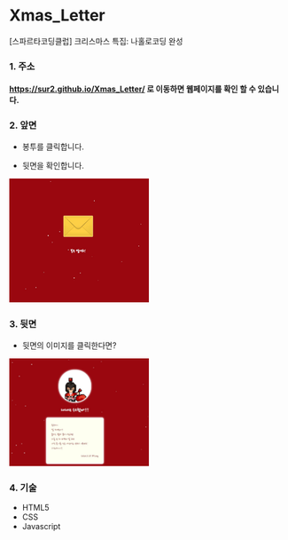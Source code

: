 # Xmas_Letter
[스파르타코딩클럽] 크리스마스 특집: 나홀로코딩 완성



### 1. 주소

#### https://sur2.github.io/Xmas_Letter/ 로 이동하면 웹페이지를 확인 할 수 있습니다.



### 2. 앞면

- 봉투를 클릭합니다.

- 뒷면을 확인합니다.

<img src="https://github.com/sur2/Xmas_Letter/blob/main/%EC%95%9E%EB%A9%B4.JPG?raw=true" alt="앞면" width="50%" height="50%"/>



### 3. 뒷면

- 뒷면의 이미지를 클릭한다면?

<img src="https://github.com/sur2/Xmas_Letter/blob/main/%EB%92%B7%EB%A9%B4.JPG?raw=true" alt="앞면" width="50%" height="50%"/>



### 4. 기술

- HTML5
- CSS
- Javascript
